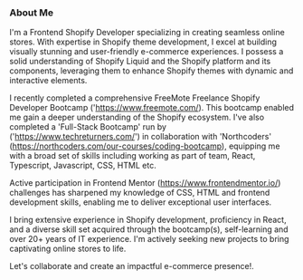 ### About Me

I'm a Frontend Shopify Developer specializing in creating seamless online stores. With expertise in Shopify theme development, I excel at building visually stunning and user-friendly e-commerce experiences. I possess a solid understanding of Shopify Liquid and the Shopify platform and its components, leveraging them to enhance Shopify themes with dynamic and interactive elements.

I recently completed a comprehensive FreeMote Freelance Shopify Developer Bootcamp ('https://www.freemote.com/).  This bootcamp enabled me gain a deeper understanding of the Shopify ecosystem. I've also completed a 'Full-Stack Bootcamp' run by ('https://www.techreturners.com/') in collaboration with 'Northcoders' (https://northcoders.com/our-courses/coding-bootcamp), equipping me with a broad set of skills including working as part of team, React, Typescript, Javascript, CSS, HTML etc.

Active participation in Frontend Mentor (https://www.frontendmentor.io/) challenges has sharpened my knowledge of CSS, HTML and frontend development skills, enabling me to deliver exceptional user interfaces.

I bring extensive experience in Shopify development, proficiency in React, and a diverse skill set acquired through the bootcamp(s), self-learning and over 20+ years of IT experience. I'm actively seeking new projects to bring captivating online stores to life.

Let's collaborate and create an impactful e-commerce presence!. <br>

<!--
Hi there 👋
**lblake/lblake** is a ✨ _special_ ✨ repository because its `README.md` (this file) appears on your GitHub profile.

Here are some ideas to get you started:

- 🔭 I’m currently working on ...
- 🌱 I’m currently learning ...
- 👯 I’m looking to collaborate on ...
- 🤔 I’m looking for help with ...
- 💬 Ask me about ...
- 📫 How to reach me: ...
- 😄 Pronouns: ...
- ⚡ Fun fact: ...
-->
